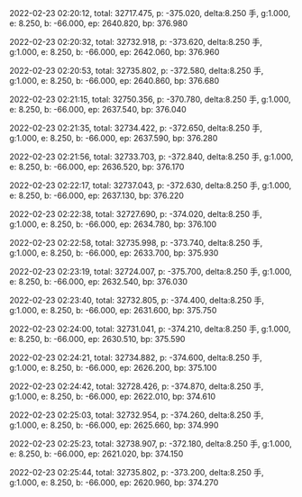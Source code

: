 2022-02-23 02:20:12, total: 32717.475, p: -375.020, delta:8.250 手, g:1.000, e: 8.250, b: -66.000, ep: 2640.820, bp: 376.980

2022-02-23 02:20:32, total: 32732.918, p: -373.620, delta:8.250 手, g:1.000, e: 8.250, b: -66.000, ep: 2642.060, bp: 376.960

2022-02-23 02:20:53, total: 32735.802, p: -372.580, delta:8.250 手, g:1.000, e: 8.250, b: -66.000, ep: 2640.860, bp: 376.680

2022-02-23 02:21:15, total: 32750.356, p: -370.780, delta:8.250 手, g:1.000, e: 8.250, b: -66.000, ep: 2637.540, bp: 376.040

2022-02-23 02:21:35, total: 32734.422, p: -372.650, delta:8.250 手, g:1.000, e: 8.250, b: -66.000, ep: 2637.590, bp: 376.280

2022-02-23 02:21:56, total: 32733.703, p: -372.840, delta:8.250 手, g:1.000, e: 8.250, b: -66.000, ep: 2636.520, bp: 376.170

2022-02-23 02:22:17, total: 32737.043, p: -372.630, delta:8.250 手, g:1.000, e: 8.250, b: -66.000, ep: 2637.130, bp: 376.220

2022-02-23 02:22:38, total: 32727.690, p: -374.020, delta:8.250 手, g:1.000, e: 8.250, b: -66.000, ep: 2634.780, bp: 376.100

2022-02-23 02:22:58, total: 32735.998, p: -373.740, delta:8.250 手, g:1.000, e: 8.250, b: -66.000, ep: 2633.700, bp: 375.930

2022-02-23 02:23:19, total: 32724.007, p: -375.700, delta:8.250 手, g:1.000, e: 8.250, b: -66.000, ep: 2632.540, bp: 376.030

2022-02-23 02:23:40, total: 32732.805, p: -374.400, delta:8.250 手, g:1.000, e: 8.250, b: -66.000, ep: 2631.600, bp: 375.750

2022-02-23 02:24:00, total: 32731.041, p: -374.210, delta:8.250 手, g:1.000, e: 8.250, b: -66.000, ep: 2630.510, bp: 375.590

2022-02-23 02:24:21, total: 32734.882, p: -374.600, delta:8.250 手, g:1.000, e: 8.250, b: -66.000, ep: 2626.200, bp: 375.100

2022-02-23 02:24:42, total: 32728.426, p: -374.870, delta:8.250 手, g:1.000, e: 8.250, b: -66.000, ep: 2622.010, bp: 374.610

2022-02-23 02:25:03, total: 32732.954, p: -374.260, delta:8.250 手, g:1.000, e: 8.250, b: -66.000, ep: 2625.660, bp: 374.990

2022-02-23 02:25:23, total: 32738.907, p: -372.180, delta:8.250 手, g:1.000, e: 8.250, b: -66.000, ep: 2621.020, bp: 374.150

2022-02-23 02:25:44, total: 32735.802, p: -373.200, delta:8.250 手, g:1.000, e: 8.250, b: -66.000, ep: 2620.960, bp: 374.270